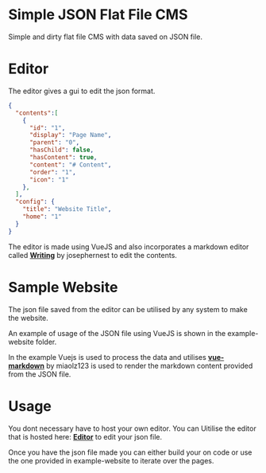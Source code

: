 # Simple JSON Flat File CMS
Simple and dirty flat file CMS with data saved on JSON file.

# Editor
The editor gives a gui to edit the json format.

```json
{
  "contents":[
    {
      "id": "1",
      "display": "Page Name",
      "parent": "0",
      "hasChild": false,
      "hasContent": true,
      "content": "# Content",
      "order": "1",
      "icon": "1"
    },
  ],
  "config": {
    "title": "Website Title",
    "home": "1"
  }
}
```

The editor is made using VueJS and also incorporates a markdown editor called **[Writing](https://github.com/josephernest/writing/)** by josephernest to edit the contents.

# Sample Website
The json file saved from the editor can be utilised by any system to make the website.

An example of usage of the JSON file using VueJS is shown in the example-website folder.

In the example Vuejs is used to process the data and utilises **[vue-markdown](https://github.com/miaolz123/vue-markdown)** by miaolz123 is used to render the markdown content provided from the JSON file.

# Usage
You dont necessary have to host your own editor. You can Uitilise the editor that is hosted here: **[Editor](https://sidharthmenon.github.io/simple-json-flat-file-cms/)** to edit your json file.

Once you have the json file made you can either build your on code or use the one provided in example-website to iterate over the pages.
